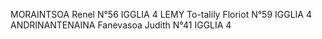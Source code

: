 MORAINTSOA Renel N°56 IGGLIA 4
LEMY To-talily Floriot N°59 IGGLIA 4
ANDRINANTENAINA Fanevasoa Judith N°41 IGGLIA 4
